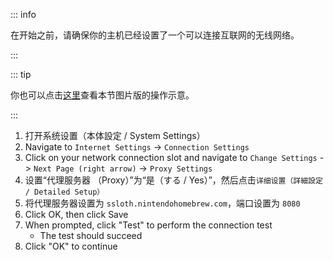 ::: info

在开始之前，请确保你的主机已经设置了一个可以连接互联网的无线网络。

:::

::: tip

你也可以点击[这里](/images/screenshots/set-proxy.png)查看本节图片版的操作示意。

:::

1. 打开系统设置（本体設定 / System Settings）
2. Navigate to `Internet Settings` -> `Connection Settings`
3. Click on your network connection slot and navigate to `Change Settings` -> `Next Page (right arrow)` -> `Proxy Settings`
4. 设置“代理服务器 （Proxy）”为“是（する / Yes）”，然后点击`详细设置（詳細設定 / Detailed Setup）`
5. 将代理服务器设置为 `ssloth.nintendohomebrew.com`，端口设置为 `8080`
6. Click OK, then click Save
7. When prompted, click "Test" to perform the connection test
   - The test should succeed
8. Click "OK" to continue
